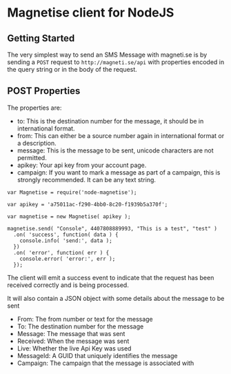 Magnetise client for NodeJS
===========================

Getting Started
---------------

The very simplest way to send an SMS Message with magneti.se is by sending a
`POST` request to `http://magneti.se/api` with properties encoded in the query
string or in the body of the request.

POST Properties
---------------

The properties are:

* to: This is the destination number for the message, it should be in international format.
* from: This can either be a source number again in international format or a description.
* message: This is the message to be sent, unicode characters are not permitted.
* apikey: Your api key from your account page.
* campaign: If you want to mark a message as part of a campaign, this is strongly recommended. It can be any text string.

```node
var Magnetise = require('node-magnetise');

var apikey = 'a75011ac-f290-4bb0-8c20-f1939b5a370f';

var magnetise = new Magnetise( apikey );

magnetise.send( "Console", 4407808889993, "This is a test", "test" )
  .on( 'success', function( data ) {
    console.info( 'send:', data );
  })
  .on( 'error', function( err ) {
    console.error( 'error:', err );
  });
```

The client will emit a success event to indicate that the request has been
received correctly and is being processed.

It will also contain a JSON object with some details about the message to be sent

* From: The from number or text for the message
* To: The destination number for the message
* Message: The message that was sent
* Received: When the message was sent
* Live: Whether the live Api Key was used
* MessageId: A GUID that uniquely identifies the message
* Campaign: The campaign that the message is associated with
